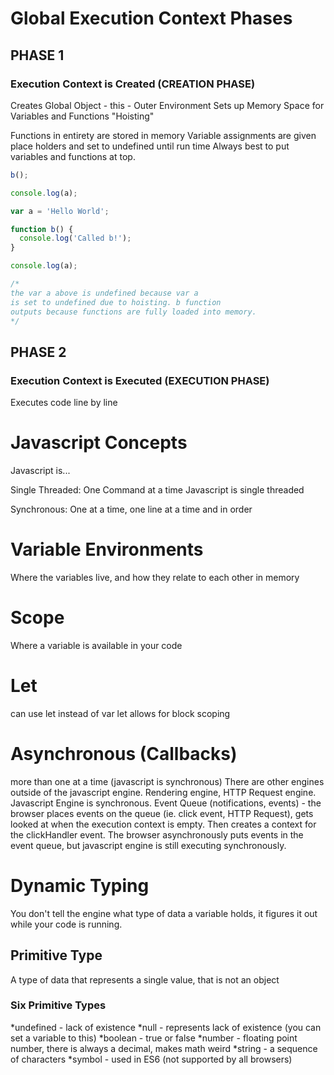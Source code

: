 # Global Execution Context Phases
## PHASE 1
### Execution Context is Created (CREATION PHASE)
Creates Global Object - this - Outer Environment
Sets up Memory Space for Variables and Functions "Hoisting"

Functions in entirety are stored in memory
Variable assignments are given place holders and set to undefined until run time
Always best to put variables and functions at top.

```javascript
b();

console.log(a);

var a = 'Hello World';

function b() {
  console.log('Called b!');
}

console.log(a);

/*
the var a above is undefined because var a
is set to undefined due to hoisting. b function
outputs because functions are fully loaded into memory.
*/
```

## PHASE 2
### Execution Context is Executed (EXECUTION PHASE)
Executes code line by line

# Javascript Concepts
Javascript is...

Single Threaded:
One Command at a time
Javascript is single threaded

Synchronous:
One at a time, one line at a time and in order


# Variable Environments
Where the variables live, and how they relate to each other in memory

# Scope
Where a variable is available in your code

# Let
can use let instead of var
let allows for block scoping

# Asynchronous (Callbacks)
more than one at a time (javascript is synchronous)
There are other engines outside of the javascript engine.
Rendering engine, HTTP Request engine. Javascript Engine is synchronous.
Event Queue (notifications, events) - the browser places events on the queue (ie. click event, HTTP Request), gets looked at when the execution context is empty. Then creates a context for the clickHandler event. The browser asynchronously puts events in the event queue, but javascript engine is still executing synchronously.

# Dynamic Typing
You don't tell the engine what type of data a variable holds,
it figures it out while your code is running.

## Primitive Type
A type of data that represents a single value, that is not an object

### Six Primitive Types
*undefined - lack of existence
*null - represents lack of existence (you can set a variable to this)
*boolean - true or false
*number - floating point number, there is always a decimal, makes math weird
*string - a sequence of characters
*symbol - used in ES6 (not supported by all browsers)
